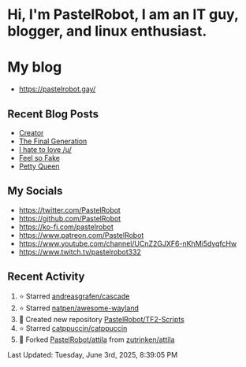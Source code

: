 # Hi, I'm PastelRobot, I am an IT guy, blogger, and linux enthusiast.

# My blog
- https://pastelrobot.gay/
## Recent Blog Posts
<!-- BLOG-POST-LIST:START -->
- [Creator](https://pastelrobot.gay/creator/)
- [The Final Generation](https://pastelrobot.gay/the-final-generation/)
- [I hate to love /u/](https://pastelrobot.gay/i-hate-to-love-u/)
- [Feel so Fake](https://pastelrobot.gay/feel-so-fake/)
- [Petty Queen](https://pastelrobot.gay/petty-queen/)
<!-- BLOG-POST-LIST:END -->
## My Socials

- https://twitter.com/PastelRobot
- https://github.com/PastelRobot
- https://ko-fi.com/pastelrobot
- https://www.patreon.com/PastelRobot
- https://www.youtube.com/channel/UCnZ2GJXF6-nKhMi5dyqfcHw
- https://www.twitch.tv/pastelrobot332

## Recent Activity
<!--RECENT_ACTIVITY:start-->
1. ⭐ Starred [andreasgrafen/cascade](https://github.com/andreasgrafen/cascade)
2. ⭐ Starred [natpen/awesome-wayland](https://github.com/natpen/awesome-wayland)
3. 📔 Created new repository [PastelRobot/TF2-Scripts](https://github.com/PastelRobot/TF2-Scripts)
4. ⭐ Starred [catppuccin/catppuccin](https://github.com/catppuccin/catppuccin)
5. 🔱 Forked [PastelRobot/attila](https://github.com/PastelRobot/attila) from [zutrinken/attila](https://github.com/zutrinken/attila)
<!--RECENT_ACTIVITY:end-->

<!--RECENT_ACTIVITY:last_update-->
Last Updated: Tuesday, June 3rd, 2025, 8:39:05 PM
<!--RECENT_ACTIVITY:last_update_end-->

